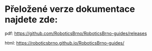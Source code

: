 # Přeložené verze dokumentace najdete zde:  

pdf: https://github.com/RoboticsBrno/RoboticsBrno-guides/releases

html: https://roboticsbrno.github.io/RoboticsBrno-guides/

 
